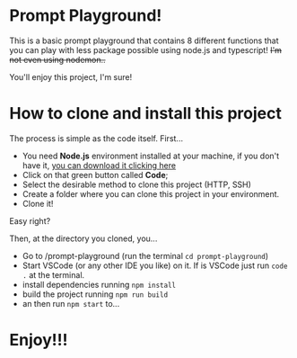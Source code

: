 # Prompt Playground!

This is a basic prompt playground that contains 8 different functions that you can play with less package possible using node.js and typescript! ~~I'm not even using nodemon..~~

You'll enjoy this project, I'm sure!

# How to clone and install this project

The process is simple as the code itself. First...

- You need **Node.js** environment installed at your machine, if you don't have it, [you can download it clicking here](https://nodejs.org/en)
- Click on that green button called **Code**;
- Select the desirable method to clone this project (HTTP, SSH)
- Create a folder where you can clone this project in your environment.
- Clone it!

Easy right?

Then, at the directory you cloned, you...

- Go to /prompt-playground (run the terminal `cd prompt-playground`)
- Start VSCode (or any other IDE you like) on it. If is VSCode just run `code .` at the terminal.
- install dependencies running `npm install`
- build the project running `npm run build`
- an then run `npm start` to...

# Enjoy!!!
